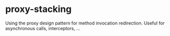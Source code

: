 proxy-stacking
==============

Using the proxy design pattern for method invocation redirection. Useful for asynchronous calls, interceptors, ...
